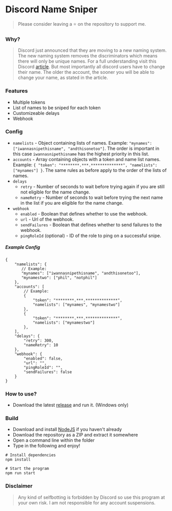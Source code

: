 # Discord Name Sniper

> Please consider leaving a ⭐ on the repository to support me.

### Why?

> Discord just announced that they are moving to a new naming system. The new naming system removes the discriminators which means there will only be unique names. For a full understanding visit this Discord [article](https://support.discord.com/hc/en-us/articles/12620128861463-New-Usernames-Display-Names). But most importantly all discord users have to change their name. The older the account, the sooner you will be able to change your name, as stated in the article.

### Features

- Multiple tokens
- List of names to be sniped for each token
- Customizeable delays
- Webhook

### Config

- `namelists` - Object containing lists of names. Example: `"mynames": ["iwannasnipethisname", "andthisonetoo"]`. The order is important in this case `iwannasnipethisname` has the highest priority in this list.
- `accounts` - Array containing objects with a token and name list names. Example: `{ "token": "********.***.**************", "namelists": ["mynames"] }`. The same rules as before apply to the order of the lists of names.
- `delays`
  - `retry` - Number of seconds to wait before trying again if you are still not eligible for the name change.
  - `nameRetry` - Number of seconds to wait before trying the next name in the list if you are eligible for the name change.
- `webhook`
  - `enabled` - Boolean that defines whether to use the webhook.
  - `url` - Url of the webhook.
  - `sendFailures` - Boolean that defines whether to send failures to the webhook.
  - `pingRoleId` (optional) - ID of the role to ping on a successful snipe.

##### Example Config

```
{
    "namelists": {
       // Example:
       "mynames": ["iwannasnipethisname", "andthisonetoo"],
       "mynamestwo": ["phil", "notphil"]
    },
    "accounts": [
        // Example:
        {
            "token": "********.***.**************",
            "namelists": ["mynames", "mynamestwo"]
        },
        {
            "token": "********.***.**************",
            "namelists": ["mynamestwo"]
        },
    ],
    "delays": {
        "retry": 300,
        "nameRetry": 10
    },
    "webhook": {
        "enabled": false,
        "url": "",
        "pingRoleId": "",
        "sendFailures": false
    }
}
```

### How to use?

- Download the latest [release](https://github.com/philhk/discord-name-sniper/releases/) and run it. (Windows only)

### Build

- Download and install [NodeJS](https://nodejs.org/en/download) if you haven't already
- Download the repository as a ZIP and extract it somewhere
- Open a command line within the folder
- Type in the following and enjoy!

```
# Install dependencies
npm install

# Start the program
npm run start
```

### Disclaimer

> Any kind of selfbotting is forbidden by Discord so use this program at your own risk. I am not responsible for any account suspensions.
